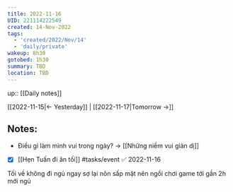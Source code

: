 ```yaml
---
title: 2022-11-16
UID: 221114222549
created: 14-Nov-2022
tags:
  - 'created/2022/Nov/14'
  - 'daily/private'
wakeup: 8h30
gotobed: 1h30
summary: TBD
location: TBD
---
```

up:: [[Daily notes]]

[[2022-11-15|<- Yesterday]] | [[2022-11-17|Tomorrow ->]]

## Notes:

- Điều gì làm mình vui trong ngày? -> [[Những niềm vui giản dị]]

- [x] [[Hẹn Tuấn đi ăn tối]] #tasks/event ✅ 2022-11-16

Tối về không đi ngủ ngay sợ lại nôn sấp mặt nên ngồi chơi game tới gần 2h mới ngủ
